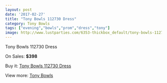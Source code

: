 ```yaml
---
layout: post
date: '2017-02-27'
title: "Tony Bowls 112730 Dress"
category: Tony Bowls
tags: ["evening","bowls","prom","dress","tony"]
image: http://www.lustparties.com/6353-thickbox_default/tony-bowls-112730-dress.jpg
---
```

Tony Bowls 112730 Dress

On Sales: **$398**
<a href="https://www.lustparties.com/en/tony-bowls/2200-tony-bowls-112730-dress.html"><amp-img layout="responsive" width="600" height="600" src="//www.lustparties.com/6353-thickbox_default/tony-bowls-112730-dress.jpg" alt="Tony Bowls 112730 Dress 0" /></a>
<a href="https://www.lustparties.com/en/tony-bowls/2200-tony-bowls-112730-dress.html"><amp-img layout="responsive" width="600" height="600" src="//www.lustparties.com/6354-thickbox_default/tony-bowls-112730-dress.jpg" alt="Tony Bowls 112730 Dress 1" /></a>
<a href="https://www.lustparties.com/en/tony-bowls/2200-tony-bowls-112730-dress.html"><amp-img layout="responsive" width="600" height="600" src="//www.lustparties.com/6355-thickbox_default/tony-bowls-112730-dress.jpg" alt="Tony Bowls 112730 Dress 2" /></a>
<a href="https://www.lustparties.com/en/tony-bowls/2200-tony-bowls-112730-dress.html"><amp-img layout="responsive" width="600" height="600" src="//www.lustparties.com/6356-thickbox_default/tony-bowls-112730-dress.jpg" alt="Tony Bowls 112730 Dress 3" /></a>
<a href="https://www.lustparties.com/en/tony-bowls/2200-tony-bowls-112730-dress.html"><amp-img layout="responsive" width="600" height="600" src="//www.lustparties.com/6357-thickbox_default/tony-bowls-112730-dress.jpg" alt="Tony Bowls 112730 Dress 4" /></a>
<a href="https://www.lustparties.com/en/tony-bowls/2200-tony-bowls-112730-dress.html"><amp-img layout="responsive" width="600" height="600" src="//www.lustparties.com/6358-thickbox_default/tony-bowls-112730-dress.jpg" alt="Tony Bowls 112730 Dress 5" /></a>

Buy it: [Tony Bowls 112730 Dress](https://www.lustparties.com/en/tony-bowls/2200-tony-bowls-112730-dress.html "Tony Bowls 112730 Dress")

View more: [Tony Bowls](https://www.lustparties.com/en/5-tony-bowls "Tony Bowls")